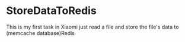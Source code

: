 # StoreDataToRedis
This is my first task in Xiaomi
just read a file and store the file's data to (memcache database)Redis
